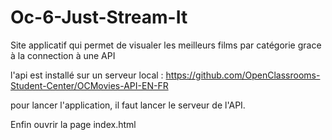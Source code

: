 # Oc-6-Just-Stream-It

Site applicatif qui permet de visualer les meilleurs films par catégorie grace à la connection à une API

l'api est installé sur un serveur local :
https://github.com/OpenClassrooms-Student-Center/OCMovies-API-EN-FR

pour lancer l'application, il faut lancer le serveur de l'API.

Enfin ouvrir la page index.html

